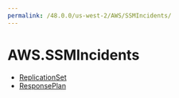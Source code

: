 ```yaml
---
permalink: /48.0.0/us-west-2/AWS/SSMIncidents/
---
```


# AWS.SSMIncidents



* [ReplicationSet](ReplicationSet.md)
* [ResponsePlan](ResponsePlan.md)